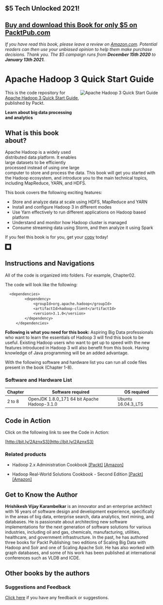 ## $5 Tech Unlocked 2021!
[Buy and download this Book for only $5 on PacktPub.com](https://www.packtpub.com/product/apache-hadoop-3-quick-start-guide/9781788999830)
-----
*If you have read this book, please leave a review on [Amazon.com](https://www.amazon.com/gp/product/1788999835).     Potential readers can then use your unbiased opinion to help them make purchase decisions. Thank you. The $5 campaign         runs from __December 15th 2020__ to __January 13th 2021.__*

# Apache Hadoop 3 Quick Start Guide

<a href="https://www.packtpub.com/big-data-and-business-intelligence/apache-hadoop-3-quick-start-guide?utm_source=github&utm_medium=repository&utm_campaign=9781788999830"><img src="https://dz13w8afd47il.cloudfront.net/sites/default/files/imagecache/ppv4_main_book_cover/9781788999830.png" alt="Apache Hadoop 3 Quick Start Guide" height="256px" align="right"></a>

This is the code repository for [Apache Hadoop 3 Quick Start Guide](https://www.packtpub.com/big-data-and-business-intelligence/apache-hadoop-3-quick-start-guide?utm_source=github&utm_medium=repository&utm_campaign=9781788999830), published by Packt.

**Learn about big data processing and analytics**

## What is this book about?
Apache Hadoop is a widely used distributed data platform. It enables large datasets to be efficiently processed instead of using one large computer to store and process the data. This book will get you started with the Hadoop ecosystem, and introduce you to the main technical topics, including MapReduce, YARN, and HDFS.

This book covers the following exciting features:
* Store and analyze data at scale using HDFS, MapReduce and YARN
* Install and configure Hadoop 3 in different modes
* Use Yarn effectively to run different applications on Hadoop based platform
* Understand and monitor how Hadoop cluster is managed
* Consume streaming data using Storm, and then analyze it using Spark

If you feel this book is for you, get your [copy](https://www.amazon.com/dp/1788999835) today!

<a href="https://www.packtpub.com/?utm_source=github&utm_medium=banner&utm_campaign=GitHubBanner"><img src="https://raw.githubusercontent.com/PacktPublishing/GitHub/master/GitHub.png" 
alt="https://www.packtpub.com/" border="5" /></a>

## Instructions and Navigations
All of the code is organized into folders. For example, Chapter02.

The code will look like the following:
```
  <dependencies>
         <dependency>
             <groupId>org.apache.hadoop</groupId>
             <artifactId>hadoop-client</artifactId>
             <version>3.1.0</version>
         </dependency>
     </dependencies>
```

**Following is what you need for this book:**
Aspiring Big Data professionals who want to learn the essentials of Hadoop 3 will find this book to be useful. Existing Hadoop users who want to get up to speed with the new features introduced in Hadoop 3 will also benefit from this book. Having knowledge of Java programming will be an added advantage.	

With the following software and hardware list you can run all code files present in the book (Chapter 1-8).
### Software and Hardware List
| Chapter | Software required | OS required |
| -------- | ------------------------------------ | ----------------------------------- |
| 2 to 8 | OpenJDK 1.8.0_171 64 bit Apache Hadoop-3.1.0 | Ubuntu 16.04.3_LTS |


## Code in Action

Click on the following link to see the Code in Action:

[http://bit.ly/2AznxS3](http://bit.ly/2AznxS3)


### Related products
* Hadoop 2.x Administration Cookbook [[Packt]](https://www.packtpub.com/big-data-and-business-intelligence/hadoop-2x-administration-cookbook?utm_source=github&utm_medium=repository&utm_campaign=9781787126732) [[Amazon]](https://www.amazon.com/dp/1787126730)

* Hadoop Real-World Solutions Cookbook - Second Edition [[Packt]](https://www.packtpub.com/big-data-and-business-intelligence/hadoop-real-world-solutions-cookbook-second-edition?utm_source=github&utm_medium=repository&utm_campaign=9781784395506) [[Amazon]](https://www.amazon.com/dp/B01BYFJVZ4)


## Get to Know the Author
**Hrishikesh Vijay Karambelkar**
is an innovator and an enterprise architect with 16 years of software design and development experience, specifically in the areas of big data, enterprise search, data analytics, text mining, and databases. He is passionate about architecting new software implementations for the next generation of software solutions for various industries, including oil and gas, chemicals, manufacturing, utilities, healthcare, and government infrastructure. In the past, he has authored three books for Packt Publishing: two editions of Scaling Big Data with Hadoop and Solr and one of Scaling Apache Solr. He has also worked with graph databases, and some of his work has been published at international conferences such as VLDB and ICDE.

## Other books by the authors
[](https://www.packtpub.com/big-data-and-business-intelligence/scaling-big-data-hadoop-and-solr?utm_source=github&utm_medium=repository&utm_campaign=)

[](https://www.packtpub.com/big-data-and-business-intelligence/scaling-apache-solr?utm_source=github&utm_medium=repository&utm_campaign=)


### Suggestions and Feedback
[Click here](https://docs.google.com/forms/d/e/1FAIpQLSdy7dATC6QmEL81FIUuymZ0Wy9vH1jHkvpY57OiMeKGqib_Ow/viewform) if you have any feedback or suggestions.


